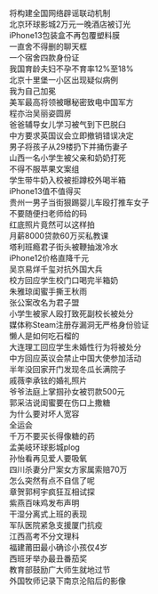 将构建全国网络辟谣联动机制  
北京环球影城2万元一晚酒店被订光  
iPhone13包装盒不再包覆塑料膜  
一直舍不得删的聊天框  
一个宿舍四款身份证  
我国育龄夫妇不孕不育率12%至18%  
北京十里堡一小区出现疑似病例  
我为自己加冕  
美军最高将领被曝秘密致电中国军方  
程亦治吴丽姿圆房  
爸爸辅导女儿学习被气到下巴脱臼  
中方要求英国议会立即撤销错误决定  
男子将孩子从29楼扔下并捅伤妻子  
山西一名小学生被父亲和奶奶打死  
不得不服苹果文案组  
学生带牛奶入校被拒蹲校外喝半箱  
iPhone13值不值得买  
贵州一男子当街狠踢婴儿车殴打推车女子  
不要随便扫老师给的码  
红底照片竟然可以这样拍  
月薪8000贷款60万买私教课  
塔利班瘾君子街头被鞭抽泼冷水  
iPhone12价格直降千元  
吴京易烊千玺对抗外国大兵  
校方回应学生校门口喝完半箱奶  
朱雅琼闺蜜手撕王秋雨  
张公案改名为君子盟  
小学生被家人殴打致死副校长被处分  
媒体称Steam注册存漏洞无严格身份验证  
懒人是如何吃石榴的  
大连理工回应学生未婚性行为将被处分  
中方回应英议会禁止中国大使参加活动  
半年没回家开门发现冬瓜长满院子  
戚薇李承铉的婚礼照片  
爷爷法庭上掌掴孙女被罚款500元  
郭采洁说闺蜜要在伤口上撒糖  
为什么要对坏人宽容  
全运会  
千万不要买长得像糖的药  
孟美岐环球影城plog  
孙怡看再见爱人要吸氧  
四川杀妻分尸案女方家属索赔70万  
怎么突然有点不自信了呢  
章贺郭柯宇疯狂互相试探  
紫燕百味鸡发布声明  
干湿分离式上班的表现  
军队医院紧急支援厦门抗疫  
江西高考不分文理科  
福建莆田最小确诊小孩仅4岁  
西班牙举办最丑番茄奖  
教育部鼓励广大师生就地过节  
外国牧师记录下南京沦陷后的影像  
